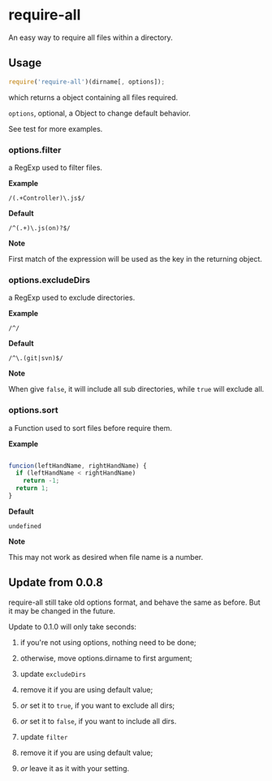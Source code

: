 # require-all

An easy way to require all files within a directory.

## Usage

```js
require('require-all')(dirname[, options]);
```

which returns a object containing all files required.

`options`, optional, a Object to change default behavior.

See test for more examples.

### options.filter

a RegExp used to filter files.

**Example**

`/(.+Controller)\.js$/`

**Default**

`/^(.+)\.js(on)?$/`

**Note**

First match of the expression will be used as the key in the returning object.


### options.excludeDirs

a RegExp used to exclude directories.

**Example**

`/^/`

**Default**

`/^\.(git|svn)$/`

**Note**

When give `false`, it will include all sub directories, while `true` will
exclude all.

### options.sort

a Function used to sort files before require them.

**Example**

```js

funcion(leftHandName, rightHandName) {
  if (leftHandName < rightHandName)
    return -1;
  return 1;
}
```

**Default**

`undefined`

**Note**

This may not work as desired when file name is a number.

## Update from 0.0.8

require-all still take old options format, and behave the same as before. But it
may be changed in the future.

Update to 0.1.0 will only take seconds:

1. if you're not using options, nothing need to be done;
2. otherwise, move options.dirname to first argument;
3. update `excludeDirs`

  1. remove it if you are using default value;
  2. _or_ set it to `true`, if you want to exclude all dirs;
  3. _or_ set it to `false`, if you want to include all dirs.

4. update `filter`

  1. remove it if you are using default value;
  2. _or_ leave it as it with your setting.
